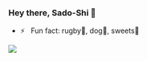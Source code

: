 ### Hey there, Sado-Shi 👋

- ⚡️ &nbsp; Fun fact: rugby🏉, dog🐶, sweets🍰

<a href="https://github.com/Sado-Shi">
  <img align="left" src="https://github-readme-stats.vercel.app/api?username=Sado-Shi&count_private=true&show_icons=true" />
</a>
